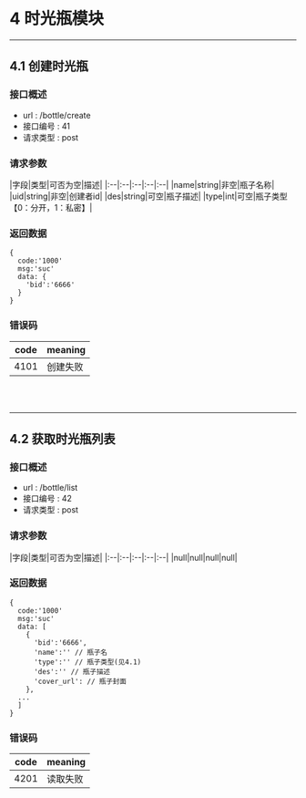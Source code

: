 # 4 时光瓶模块

--------------------------------------------------------------------   
## 4.1 创建时光瓶

### 接口概述

* url : /bottle/create
* 接口编号 : 41
* 请求类型 : post


### 请求参数


|字段|类型|可否为空|描述|
|:--|:--|:--|:--|:--|
|name|string|非空|瓶子名称|
|uid|string|非空|创建者id|
|des|string|可空|瓶子描述|
|type|int|可空|瓶子类型【0：分开，1：私密】|


### 返回数据

```
{
  code:'1000'
  msg:'suc'
  data: {
    'bid':'6666'
  }
}
```

### 错误码

|code|meaning|
|:--:|:--|
|4101|创建失败|    

<br/>  
<br/>  


--------------------------------------------------------------------   
## 4.2 获取时光瓶列表

### 接口概述

* url : /bottle/list
* 接口编号 : 42
* 请求类型 : post


### 请求参数


|字段|类型|可否为空|描述|
|:--|:--|:--|:--|:--|
|null|null|null|null|


### 返回数据

```
{
  code:'1000'
  msg:'suc'
  data: [
    {
      'bid':'6666',
      'name':'' // 瓶子名
      'type':'' // 瓶子类型(见4.1)
      'des':'' // 瓶子描述
      'cover_url': // 瓶子封面
    },
  ...
  ]
}
```

### 错误码

|code|meaning|
|:--:|:--|
|4201|读取失败|
